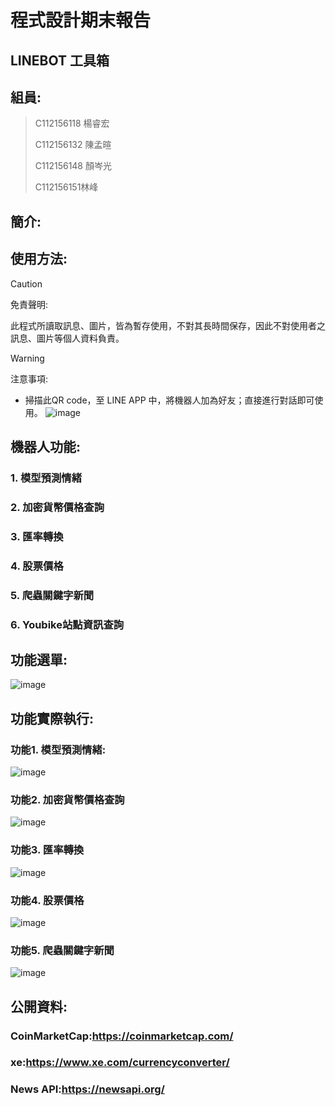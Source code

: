 程式設計期末報告
===
LINEBOT 工具箱
---
## 組員:
>C112156118 楊睿宏
>
>C112156132 陳孟暄
>
>C112156148 顏岑光
>
>C112156151林峰
>

## 簡介:

## 使用方法:
> [!CAUTION]  
> 免責聲明:
>
> 此程式所讀取訊息、圖片，皆為暫存使用，不對其長時間保存，因此不對使用者之訊息、圖片等個人資料負責。
>

> [!WARNING]  
> 注意事項:
>
> 
- 掃描此QR code，至 LINE APP 中，將機器人加為好友；直接進行對話即可使用。
![image](https://github.com/user-attachments/assets/0b7f1691-e3ee-487a-bec4-0e65a55ca1aa)

## 機器人功能:
###  1. 模型預測情緒
###  2. 加密貨幣價格查詢
###  3. 匯率轉換
###  4. 股票價格
###  5. 爬蟲關鍵字新聞
###  6. Youbike站點資訊查詢
## 功能選單:
![image](https://github.com/user-attachments/assets/e1e12253-75a1-4882-8fd7-b79ab2422379)
## 功能實際執行:
###  功能1. 模型預測情緒:
![image](https://github.com/user-attachments/assets/8b3f2cab-3677-4a6d-ad83-c5d8a71f8b51)
###  功能2. 加密貨幣價格查詢
![image](https://github.com/user-attachments/assets/d05e48c1-6d42-450c-8d3f-7be4e1bc3576)
###  功能3. 匯率轉換
![image](https://github.com/user-attachments/assets/f937f5be-1486-4aea-a742-64acce12abcc)
###  功能4. 股票價格
![image](https://github.com/user-attachments/assets/49b474b8-6c27-4724-8796-c5b3aa8996e4)
###  功能5. 爬蟲關鍵字新聞
![image](https://github.com/user-attachments/assets/a7342a1b-8fef-47fc-8abb-fdd5cb5610af)

## 公開資料:
### CoinMarketCap:https://coinmarketcap.com/
### xe:https://www.xe.com/currencyconverter/
### News API:https://newsapi.org/
